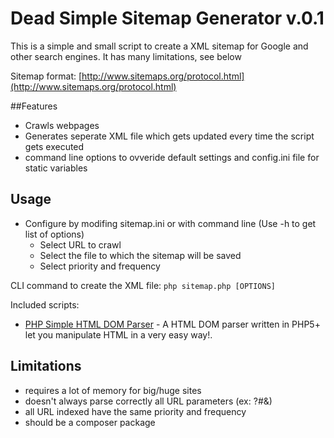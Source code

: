 # Dead Simple Sitemap Generator v.0.1

This is a simple and small script to create a XML sitemap for Google and other search engines. 
It has many limitations, see below

Sitemap format: [http://www.sitemaps.org/protocol.html](http://www.sitemaps.org/protocol.html)

##Features
 - Crawls webpages
 - Generates seperate XML file which gets updated every time the script gets executed
 - command line options to ovveride default settings and config.ini file for static variables

## Usage
 - Configure by modifing sitemap.ini or with command line (Use -h to get list of options)
    - Select URL to crawl
    - Select the file to which the sitemap will be saved
    - Select priority and frequency

CLI command to create the XML file: `php sitemap.php [OPTIONS]`


Included scripts:

 - [PHP Simple HTML DOM Parser](http://simplehtmldom.sourceforge.net/) - A HTML DOM parser written in PHP5+ let you manipulate HTML in a very easy way!.


## Limitations
- requires a lot of memory for big/huge sites
- doesn't always parse correctly all URL parameters (ex: ?#&)
- all URL indexed have the same priority and frequency
- should be a composer package
